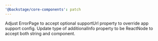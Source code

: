 ```yaml
---
'@backstage/core-components': patch
---
```


Adjust ErrorPage to accept optional supportUrl property to override app support config. Update type of additionalInfo property to be ReactNode to accept both string and component.
